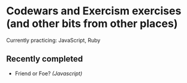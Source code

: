 # Codewars and Exercism exercises (and other bits from other places)


Currently practicing: JavaScript, Ruby
  
## Recently completed
* Friend or Foe? *(Javascript)*